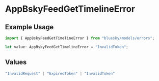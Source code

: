 # AppBskyFeedGetTimelineError

## Example Usage

```typescript
import { AppBskyFeedGetTimelineError } from "bluesky/models/errors";

let value: AppBskyFeedGetTimelineError = "InvalidToken";
```

## Values

```typescript
"InvalidRequest" | "ExpiredToken" | "InvalidToken"
```